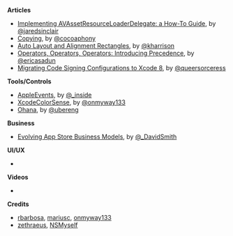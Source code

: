 **Articles**

* [Implementing AVAssetResourceLoaderDelegate: a How-To Guide](http://blog.jaredsinclair.com/post/149892449150/implementing-avassetresourceloaderdelegate-a), by [@jaredsinclair](https://twitter.com/jaredsinclair)
* [Copying](http://robnapier.net/copying), by [@cocoaphony](https://twitter.com/cocoaphony)
* [Auto Layout and Alignment Rectangles](http://useyourloaf.com/blog/auto-layout-and-alignment-rectangles/), by [@kharrison](https://twitter.com/kharrison)
* [Operators, Operators, Operators: Introducing Precedence](http://ericasadun.com/2016/09/04/optionals-optionals-optionals-introducing-precedence/), by [@ericasadun](https://twitter.com/ericasadun)
* [Migrating Code Signing Configurations to Xcode 8](https://pewpewthespells.com/blog/migrating_code_signing.html), by [@queersorceress](https://twitter.com/queersorceress)

**Tools/Controls**
* [AppleEvents](https://github.com/insidegui/AppleEvents), by [@_inside](https://twitter.com/_inside)
* [XcodeColorSense](https://github.com/onmyway133/XcodeColorSense), by [@onmyway133](https://twitter.com/onmyway133)
* [Ohana](https://github.com/uber/ohana-ios), by [@ubereng](https://twitter.com/ubereng)

**Business**

* [Evolving App Store Business Models](https://david-smith.org/blog/2016/09/05/evolving-business-app-store-business-models/), by [@_DavidSmith](http://twitter.com/_DavidSmith)

**UI/UX**

* 

**Videos**

* 

**Credits**

* [rbarbosa](https://github.com/rbarbosa), [mariusc](https://github.com/mariusc), [onmyway133](https://github.com/onmyway133)
* [zethraeus](https://github.com/zethraeus), [NSMyself](https://twitter.com/NSMyself)
